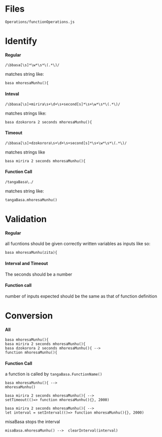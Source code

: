 # Files
```
Operations/functionOperations.js
```

# Identify
#### Regular
```
/\bbasa[\s]*\w*\s*\(.*\)/
```
matches string like:
```
basa mhoresaMunhu(){
```
#### Inteval
```
/\bbasa[\s]+mirira\s+\d+\s+second[s]*\s+\w*\s*\(.*\)/
```
matches strings like:
```
basa dzokorora 2 seconds mhoresaMunhu(){
```
#### Timeout
```
/\bbasa[\s]+dzokorora\s+\d+\s+second[s]*\s+\w*\s*\(.*\)/
```
matches strings like 
```
basa mirira 2 seconds mhoresaMunhu(){
```
#### Function Call
```
/tangaBasa\./
```
matches string like:
```
tangaBasa.mhoresaMunhu()
```

# Validation
#### Regular
all fucntions should be given correctly written variables as inputs like so:
```
basa mhoresaMunhu(zita){
```
#### Interval and Timeout
The seconds should be a number 

#### Function call
number of inputs expected should be the same as that of function definition

# Conversion
#### All
```
basa mhoresaMunhu(){ 
basa mirira 2 seconds mhoresaMunhu(){ 
basa dzokorora 2 seconds mhoresaMunhu(){ -->
function mhoresaMunhu(){
```

#### Function Call
a function is called by `tangaBasa.FunctionName()`

```
basa mhoresaMunhu(){ -->
mhoresaMunhu()

basa mirira 2 seconds mhoresaMunhu(){ -->
setTimeout(()=> function mhoresaMunhu(){}, 2000)

basa mirira 2 seconds mhoresaMunhu(){ -->
let interval = setInterval(()=> function mhoresaMunhu(){}, 2000)

```

misaBasa  stops the interval
```
misaBasa.mhoresaMunhu() -->  clearInterval(interval)
```








